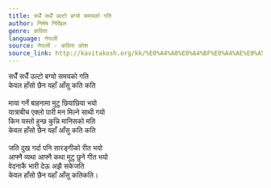 ```yaml
---
title: सधैँ सधैँ उल्टो बग्यो समयको गति
author: निमेष निखिल
genre: कविता
language: नेपाली
source: नेपाली - कविता कोश
source_link: http://kavitakosh.org/kk/%E0%A4%A8%E0%A4%BF%E0%A4%AE%E0%A5%87%E0%A4%B7_%E0%A4%A8%E0%A4%BF%E0%A4%96%E0%A4%BF%E0%A4%B2
---
```


सधैँ सधैँ उल्टो बग्यो समयको गति  
केवल हाँसो छैन यहाँ आँसु कति कति  
   
माया गर्ने बाहनामा मुटु छियाछिया भयो  
यात्राबीच एक्लो पारी मन मिल्ने साथी गयो  
किन यस्तो हुन्छ कुन्नि मानिसको मति  
केवल हाँसो छैन यहाँ आँसु कति कति  
   
जति दुख गर्दा पनि सारङ्गीको रीत भयो  
आफ्नै व्यथा आफ्नै कथा मुटु छुने गीत भयो  
वेदनाकै भारी देऊ अझै सकेजति  
केवल हाँसो छैन यहाँ आँसु कतिकति।

